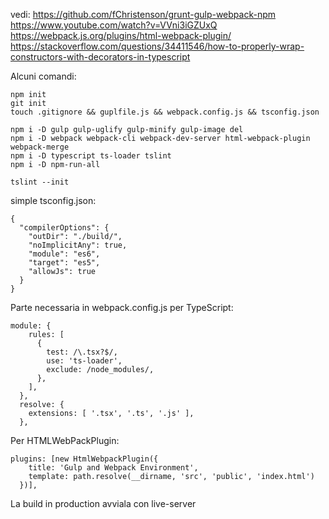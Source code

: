 vedi:
https://github.com/fChristenson/grunt-gulp-webpack-npm
https://www.youtube.com/watch?v=VVni3iGZUxQ
https://webpack.js.org/plugins/html-webpack-plugin/
https://stackoverflow.com/questions/34411546/how-to-properly-wrap-constructors-with-decorators-in-typescript

Alcuni comandi:

```
npm init
git init
touch .gitignore && guplfile.js && webpack.config.js && tsconfig.json

npm i -D gulp gulp-uglify gulp-minify gulp-image del
npm i -D webpack webpack-cli webpack-dev-server html-webpack-plugin webpack-merge
npm i -D typescript ts-loader tslint
npm i -D npm-run-all

tslint --init

```

simple tsconfig.json:

```
{
  "compilerOptions": {
    "outDir": "./build/",
    "noImplicitAny": true,
    "module": "es6",
    "target": "es5",
    "allowJs": true
  }
}
```

Parte necessaria in webpack.config.js per TypeScript:

```
module: {
    rules: [
      {
        test: /\.tsx?$/,
        use: 'ts-loader',
        exclude: /node_modules/,
      },
    ],
  },
  resolve: {
    extensions: [ '.tsx', '.ts', '.js' ],
  },
```

Per HTMLWebPackPlugin:

```
plugins: [new HtmlWebpackPlugin({
    title: 'Gulp and Webpack Environment',
    template: path.resolve(__dirname, 'src', 'public', 'index.html')
  })],
```

La build in production avviala con live-server